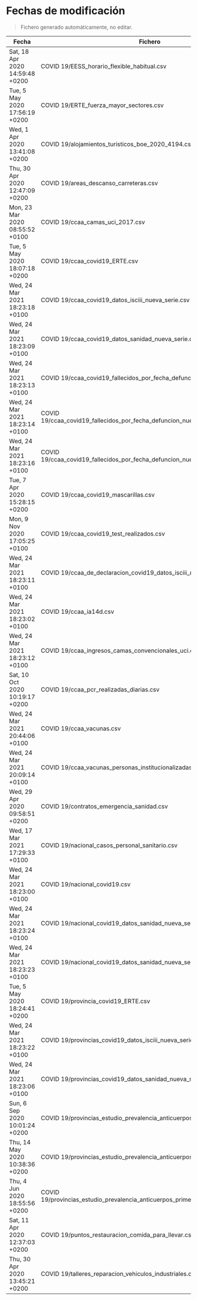 # Fechas de modificación

> Fichero generado automáticamente, no editar.

| Fecha                           | Fichero                  |
|---------------------------------|--------------------------|
| Sat, 18 Apr 2020 14:59:48 +0200  | COVID 19/EESS_horario_flexible_habitual.csv |
| Tue, 5 May 2020 17:56:19 +0200  | COVID 19/ERTE_fuerza_mayor_sectores.csv |
| Wed, 1 Apr 2020 13:41:08 +0200  | COVID 19/alojamientos_turisticos_boe_2020_4194.csv |
| Thu, 30 Apr 2020 12:47:09 +0200  | COVID 19/areas_descanso_carreteras.csv |
| Mon, 23 Mar 2020 08:55:52 +0100  | COVID 19/ccaa_camas_uci_2017.csv |
| Tue, 5 May 2020 18:07:18 +0200  | COVID 19/ccaa_covid19_ERTE.csv |
| Wed, 24 Mar 2021 18:23:18 +0100  | COVID 19/ccaa_covid19_datos_isciii_nueva_serie.csv |
| Wed, 24 Mar 2021 18:23:09 +0100  | COVID 19/ccaa_covid19_datos_sanidad_nueva_serie.csv |
| Wed, 24 Mar 2021 18:23:13 +0100  | COVID 19/ccaa_covid19_fallecidos_por_fecha_defuncion_nueva_serie.csv |
| Wed, 24 Mar 2021 18:23:14 +0100  | COVID 19/ccaa_covid19_fallecidos_por_fecha_defuncion_nueva_serie_long.csv |
| Wed, 24 Mar 2021 18:23:16 +0100  | COVID 19/ccaa_covid19_fallecidos_por_fecha_defuncion_nueva_serie_original.csv |
| Tue, 7 Apr 2020 15:28:15 +0200  | COVID 19/ccaa_covid19_mascarillas.csv |
| Mon, 9 Nov 2020 17:05:25 +0100  | COVID 19/ccaa_covid19_test_realizados.csv |
| Wed, 24 Mar 2021 18:23:11 +0100  | COVID 19/ccaa_de_declaracion_covid19_datos_isciii_nueva_serie.csv |
| Wed, 24 Mar 2021 18:23:02 +0100  | COVID 19/ccaa_ia14d.csv |
| Wed, 24 Mar 2021 18:23:12 +0100  | COVID 19/ccaa_ingresos_camas_convencionales_uci.csv |
| Sat, 10 Oct 2020 10:19:17 +0200  | COVID 19/ccaa_pcr_realizadas_diarias.csv |
| Wed, 24 Mar 2021 20:44:06 +0100  | COVID 19/ccaa_vacunas.csv |
| Wed, 24 Mar 2021 20:09:14 +0100  | COVID 19/ccaa_vacunas_personas_institucionalizadas.csv |
| Wed, 29 Apr 2020 09:58:51 +0200  | COVID 19/contratos_emergencia_sanidad.csv |
| Wed, 17 Mar 2021 17:29:33 +0100  | COVID 19/nacional_casos_personal_sanitario.csv |
| Wed, 24 Mar 2021 18:23:00 +0100  | COVID 19/nacional_covid19.csv |
| Wed, 24 Mar 2021 18:23:24 +0100  | COVID 19/nacional_covid19_datos_sanidad_nueva_serie.csv |
| Wed, 24 Mar 2021 18:23:23 +0100  | COVID 19/nacional_covid19_datos_sanidad_nueva_serie_grupos_edad.csv |
| Tue, 5 May 2020 18:24:41 +0200  | COVID 19/provincia_covid19_ERTE.csv |
| Wed, 24 Mar 2021 18:23:22 +0100  | COVID 19/provincias_covid19_datos_isciii_nueva_serie.csv |
| Wed, 24 Mar 2021 18:23:06 +0100  | COVID 19/provincias_covid19_datos_sanidad_nueva_serie.csv |
| Sun, 6 Sep 2020 10:01:24 +0200  | COVID 19/provincias_estudio_prevalencia_anticuerpos_final.csv |
| Thu, 14 May 2020 10:38:36 +0200  | COVID 19/provincias_estudio_prevalencia_anticuerpos_primera_ronda.csv |
| Thu, 4 Jun 2020 18:55:56 +0200  | COVID 19/provincias_estudio_prevalencia_anticuerpos_primera_y_segunda_ronda.csv |
| Sat, 11 Apr 2020 12:37:03 +0200  | COVID 19/puntos_restauracion_comida_para_llevar.csv |
| Thu, 30 Apr 2020 13:45:21 +0200  | COVID 19/talleres_reparacion_vehiculos_industriales.csv |
